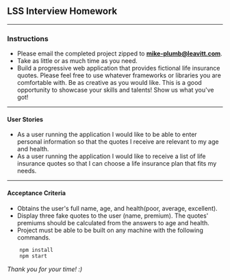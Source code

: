 ## LSS Interview Homework ##
------
### Instructions ###

+ Please email the completed project zipped to **mike-plumb@leavitt.com**.
+ Take as little or as much time as you need.
+ Build a progressive web application that provides fictional life insurance quotes. Please feel free to use whatever frameworks or libraries you are comfortable with. Be as creative as you would like. This is a good opportunity to showcase your skills and talents! Show us what you've got!

------

#### User Stories ####

+ As a user running the application I would like to be able to enter personal information so that the quotes I receive are relevant to my age and health.
+ As a user running the application I would like to receive a list of life insurance quotes so that I can choose a life insurance plan that fits my needs.

------

#### Acceptance Criteria ####
+ Obtains the user's full name, age, and health(poor, average, excellent).
+ Display three fake quotes to the user (name, premium). The quotes' premiums should be calculated from the answers to age and health.
+ Project must be able to be built on any machine with the following commands.

```javascript
	npm install
	npm start
```

_Thank you for your time! :)_